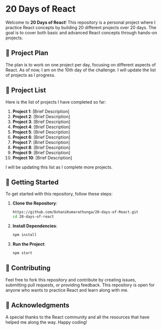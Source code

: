 # 20 Days of React

Welcome to **20 Days of React**! This repository is a personal project where I practice React concepts by building 20 different projects over 20 days. The goal is to cover both basic and advanced React concepts through hands-on projects.

## 📅 Project Plan

The plan is to work on one project per day, focusing on different aspects of React. As of now, I am on the 10th day of the challenge. I will update the list of projects as I progress.

## 📂 Project List

Here is the list of projects I have completed so far:

1. **Project 1**: [Brief Description]
2. **Project 2**: [Brief Description]
3. **Project 3**: [Brief Description]
4. **Project 4**: [Brief Description]
5. **Project 5**: [Brief Description]
6. **Project 6**: [Brief Description]
7. **Project 7**: [Brief Description]
8. **Project 8**: [Brief Description]
9. **Project 9**: [Brief Description]
10. **Project 10**: [Brief Description]

I will be updating this list as I complete more projects.

## 🚀 Getting Started

To get started with this repository, follow these steps:

1. **Clone the Repository**:
   ```bash
   https://github.com/OshaniKumarathunga/20-days-of-React.git
   cd 20-days-of-react
2. **Install Dependencies**:
   ```bash
   npm install
3. **Run the Project**:
   ```bash
   npm start
   
## 🤝 Contributing
Feel free to fork this repository and contribute by creating issues, submitting pull requests, or providing feedback. This repository is open for anyone who wants to practice React and learn along with me.

## 📝 Acknowledgments
A special thanks to the React community and all the resources that have helped me along the way. Happy coding!
